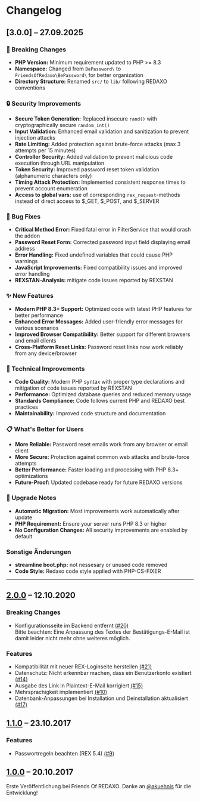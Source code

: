 # Changelog

## [3.0.0] – 27.09.2025

### 🚨 Breaking Changes

* **PHP Version:** Minimum requirement updated to PHP >= 8.3
* **Namespace:** Changed from `BePassword\` to `FriendsOfRedaxo\BePassword\` for better organization
* **Directory Structure:** Renamed `src/` to `lib/` following REDAXO conventions

### 🔒 Security Improvements

* **Secure Token Generation:** Replaced insecure `rand()` with cryptographically secure `random_int()` 
* **Input Validation:** Enhanced email validation and sanitization to prevent injection attacks
* **Rate Limiting:** Added protection against brute-force attacks (max 3 attempts per 15 minutes)
* **Controller Security:** Added validation to prevent malicious code execution through URL manipulation
* **Token Security:** Improved password reset token validation (alphanumeric characters only)
* **Timing Attack Protection:** Implemented consistent response times to prevent account enumeration
* **Access to global vars:** use of corresponding `rex_request`-methods instead of direct access to $_GET, $_POST, and $_SERVER 

### 🐛 Bug Fixes

* **Critical Method Error:** Fixed fatal error in FilterService that would crash the addon
* **Password Reset Form:** Corrected password input field displaying email address
* **Error Handling:** Fixed undefined variables that could cause PHP warnings
* **JavaScript Improvements:** Fixed compatibility issues and improved error handling
* **REXSTAN-Analysis:** mitigate code issues reported by REXSTAN 

### ✨ New Features

* **Modern PHP 8.3+ Support:** Optimized code with latest PHP features for better performance
* **Enhanced Error Messages:** Added user-friendly error messages for various scenarios
* **Improved Browser Compatibility:** Better support for different browsers and email clients
* **Cross-Platform Reset Links:** Password reset links now work reliably from any device/browser

### 🔧 Technical Improvements

* **Code Quality:** Modern PHP syntax with proper type declarations and mitigation of code issues reported by REXSTAN 
* **Performance:** Optimized database queries and reduced memory usage  
* **Standards Compliance:** Code follows current PHP and REDAXO best practices
* **Maintainability:** Improved code structure and documentation 

### 📋 What's Better for Users

* **More Reliable:** Password reset emails work from any browser or email client
* **More Secure:** Protection against common web attacks and brute-force attempts  
* **Better Performance:** Faster loading and processing with PHP 8.3+ optimizations
* **Future-Proof:** Updated codebase ready for future REDAXO versions

### 🔄 Upgrade Notes

* **Automatic Migration:** Most improvements work automatically after update
* **PHP Requirement:** Ensure your server runs PHP 8.3 or higher
* **No Configuration Changes:** All security improvements are enabled by default

### Sonstige Änderungen

* **streamline boot.php:** not nessesary or unused code removed
* **Code Style:** Redaxo code style applied with PHP-CS-FIXER



---

## [2.0.0](https://github.com/FriendsOfREDAXO/be_password/releases/tag/2.0.0) – 12.10.2020

### Breaking Changes

* Konfigurationsseite im Backend entfernt [(#20)](https://github.com/FriendsOfREDAXO/be_password/issues/20)  
Bitte beachten: Eine Anpassung des Textes der Bestätigungs-E-Mail ist damit leider nicht mehr ohne weiteres möglich.

### Features

* Kompatibilität mit neuer REX-Loginseite herstellen [(#21)](https://github.com/FriendsOfREDAXO/be_password/pull/21)
* Datenschutz: Nicht erkennbar machen, dass ein Benutzerkonto existiert [(#14)](https://github.com/FriendsOfREDAXO/be_password/issues/14)
* Ausgabe des Link in Plaintext-E-Mail korrigiert [(#15)](https://github.com/FriendsOfREDAXO/be_password/issues/15)
* Mehrsprachigkeit implementiert [(#10)](https://github.com/FriendsOfREDAXO/be_password/issues/10)
* Datenbank-Anpassungen bei Installation und Deinstallation aktualisiert [(#17)](https://github.com/FriendsOfREDAXO/be_password/issues/17)


## [1.1.0](https://github.com/FriendsOfREDAXO/be_password/releases/tag/1.1.0) – 23.10.2017

### Features

* Passwortregeln beachten (REX 5.4) [(#9)](https://github.com/FriendsOfREDAXO/be_password/issues/9)


## [1.0.0](https://github.com/FriendsOfREDAXO/be_password/releases/tag/1.0.0) – 20.10.2017

Erste Veröffentlichung bei Friends Of REDAXO. Danke an [@akuehnis](https://github.com/akuehnis) für die Entwicklung!
